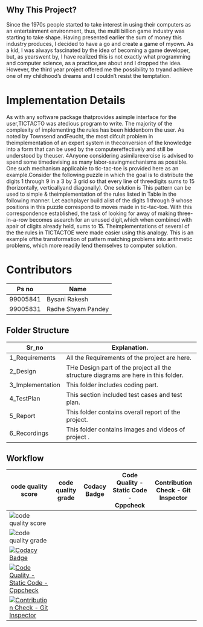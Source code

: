 ## Why This Project?
Since the 1970s people started to take interest in using their computers as an entertainment environment, thus, the multi billion game industry was starting to take shape. Having presented earlier the sum of money this industry produces, I decided to have a go and create a game of myown. As a kid, I was always fascinated by the idea of becoming a game developer, but, as yearswent by, I have realized this is not exactly what programming and computer science, as a practice,are about and I dropped the idea. However, the third year project offered me the possibility to tryand achieve one of my childhood’s dreams and I couldn’t resist the temptation.

# Implementation Details
As with any software package thatprovides asimple interface for the user,TICTACTO was atedious program to write. The majority of the complexity of implementing the rules has been hiddenborn the user. As noted by Townsend andFeucht, the most difcult problem in theimplementation of an expert system in theconversion of the knowledge into a form that can be used by the computereffectively and still be understood by theuser. 4Anyone considering asimilarexercise is advised to spend some timedevising as many labor-savingmechanisms as possible. One such mechanism applicable to tic-tac-toe is provided here as an example.Consider the following puzzle in which the goal is to distribute the digits 1 through 9 in a 3 by 3 grid so that every line of threedigits sums to 15 (horizontally, verticallyand diagonally). One solution is This pattern can be used to simple & theimplementation of the rules listed in Table in the following manner. Let eachplayer build alist of the digits 1 through 9 whose positions in this puzzle correspond to moves made in tic-tac-toe. With this correspondence established, the task of looking for away of making three-in-a-row becomes asearch for an unused digit,which when combined with apair of cligits already held, sums to 15. Theimplementations of several of the the rules in TICTACTOE were made easier using this analogy. This is an example ofthe transformation of pattern matching problems into arithmetic problems, which more readily lend themselves to computer solution.
# Contributors
Ps no|Name
--------|-------------------
99005841|Bysani Rakesh
99005831|Radhe Shyam Pandey
## Folder Structure 

Sr_no |Explanation.
---------------|----------------------------------------------
1_Requirements | All the Requirements of the project are here.
2_Design | THe Design part of the project all the structure diagrams are here in this folder.
3_Implementation | This folder includes coding part.
4_TestPlan | This section included test cases and test plan.
5_Report | This folder contains overall report of the project. 
6_Recordings | This folder contains images and videos of project .
## Workflow

code quality score |code quality grade | Codacy Badge | Code Quality - Static Code - Cppcheck | Contribution Check - Git Inspector
-------------------|-------------------|--------------|---------------------------------------|-----------------------------------
![code quality score](https://www.code-inspector.com/project/27368/score/svg)|
|![code quality grade](https://www.code-inspector.com/project/27368/status/svg)|
|[![Codacy Badge](https://app.codacy.com/project/badge/Grade/e7b690c885ad4b71bedc6f313ce46785)](https://www.codacy.com/gh/jairadhey/CPP_TEAM_MINI_PROJECT/dashboard?utm_source=github.com&amp;utm_medium=referral&amp;utm_content=jairadhey/CPP_TEAM_MINI_PROJECT&amp;utm_campaign=Badge_Grade)|
|[![Code Quality - Static Code - Cppcheck](https://github.com/jairadhey/CPP_TEAM_MINI_PROJECT/actions/workflows/cppcheck.yml/badge.svg)](https://github.com/jairadhey/CPP_TEAM_MINI_PROJECT/actions/workflows/cppcheck.yml)|
|[![Contribution Check - Git Inspector](https://github.com/jairadhey/CPP_TEAM_MINI_PROJECT/actions/workflows/gitinspector.yml/badge.svg)](https://github.com/jairadhey/CPP_TEAM_MINI_PROJECT/actions/workflows/gitinspector.yml)

